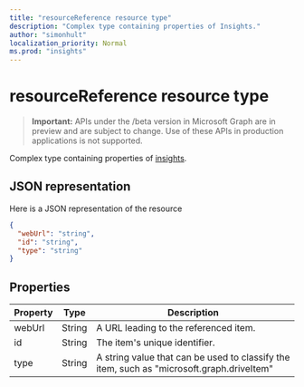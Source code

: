 ```yaml
---
title: "resourceReference resource type"
description: "Complex type containing properties of Insights."
author: "simonhult"
localization_priority: Normal
ms.prod: "insights"
---
```


# resourceReference resource type

> **Important:** APIs under the /beta version in Microsoft Graph are in preview and are subject to change. Use of these APIs in production applications is not supported.

Complex type containing properties of [insights](insights.md).

## JSON representation

Here is a JSON representation of the resource
<!-- {
  "blockType": "resource",
  "optionalProperties": [
    "attachments",
    "singleValueLegacyExtendedProperty",
    "multiValueLegacyExtendedProperty"
  ],
  "@odata.type": "microsoft.graph.resourceReference"
}-->
```json
{
  "webUrl": "string",
  "id": "string",
  "type": "string"
}
```

## Properties

| Property      | Type      | Description  |
| ------------- |-----------| -------------|
| webUrl      	| String	| A URL leading to the referenced item. |
| id     		| String    | The item's unique identifier.           |
| type 			| String   	| A string value that can be used to classify the item, such as "microsoft.graph.driveItem" |
